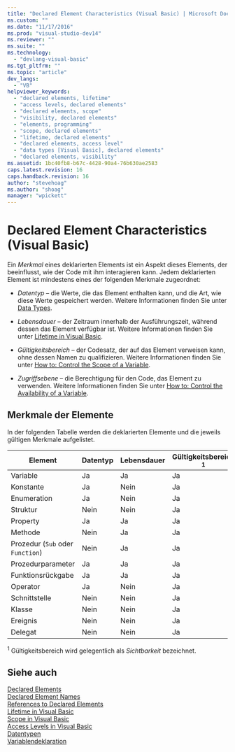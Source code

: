 ```yaml
---
title: "Declared Element Characteristics (Visual Basic) | Microsoft Docs"
ms.custom: ""
ms.date: "11/17/2016"
ms.prod: "visual-studio-dev14"
ms.reviewer: ""
ms.suite: ""
ms.technology: 
  - "devlang-visual-basic"
ms.tgt_pltfrm: ""
ms.topic: "article"
dev_langs: 
  - "VB"
helpviewer_keywords: 
  - "declared elements, lifetime"
  - "access levels, declared elements"
  - "declared elements, scope"
  - "visibility, declared elements"
  - "elements, programming"
  - "scope, declared elements"
  - "lifetime, declared elements"
  - "declared elements, access level"
  - "data types [Visual Basic], declared elements"
  - "declared elements, visibility"
ms.assetid: 1bc40fb8-b67c-4428-90a4-76b630ae2583
caps.latest.revision: 16
caps.handback.revision: 16
author: "stevehoag"
ms.author: "shoag"
manager: "wpickett"
---
```

# Declared Element Characteristics (Visual Basic)
Ein *Merkmal* eines deklarierten Elements ist ein Aspekt dieses Elements, der beeinflusst, wie der Code mit ihm interagieren kann.  Jedem deklarierten Element ist mindestens eines der folgenden Merkmale zugeordnet:  
  
-   *Datentyp* – die Werte, die das Element enthalten kann, und die Art, wie diese Werte gespeichert werden.  Weitere Informationen finden Sie unter [Data Types](../../../../visual-basic/language-reference/data-types/data-type-summary.md).  
  
-   *Lebensdauer* – der Zeitraum innerhalb der Ausführungszeit, während dessen das Element verfügbar ist.  Weitere Informationen finden Sie unter [Lifetime in Visual Basic](../../../../visual-basic/programming-guide/language-features/declared-elements/lifetime.md).  
  
-   *Gültigkeitsbereich* – der Codesatz, der auf das Element verweisen kann, ohne dessen Namen zu qualifizieren.  Weitere Informationen finden Sie unter [How to: Control the Scope of a Variable](../../../../visual-basic/programming-guide/language-features/declared-elements/how-to-control-the-scope-of-a-variable.md).  
  
-   *Zugriffsebene* – die Berechtigung für den Code, das Element zu verwenden.  Weitere Informationen finden Sie unter [How to: Control the Availability of a Variable](../../../../visual-basic/programming-guide/language-features/declared-elements/how-to-control-the-availability-of-a-variable.md).  
  
## Merkmale der Elemente  
 In der folgenden Tabelle werden die deklarierten Elemente und die jeweils gültigen Merkmale aufgelistet.  
  
|Element|Datentyp|Lebensdauer|Gültigkeitsbereich <sup>1</sup>|Zugriffsebene|  
|-------------|--------------|-----------------|-------------------------------------|-------------------|  
|Variable|Ja|Ja|Ja|Ja|  
|Konstante|Ja|Nein|Ja|Ja|  
|Enumeration|Ja|Nein|Ja|Ja|  
|Struktur|Nein|Nein|Ja|Ja|  
|Property|Ja|Ja|Ja|Ja|  
|Methode|Nein|Ja|Ja|Ja|  
|Prozedur \(`Sub` oder `Function`\)|Nein|Ja|Ja|Ja|  
|Prozedurparameter|Ja|Ja|Ja|Nein|  
|Funktionsrückgabe|Ja|Ja|Ja|Nein|  
|Operator|Ja|Nein|Ja|Ja|  
|Schnittstelle|Nein|Nein|Ja|Ja|  
|Klasse|Nein|Nein|Ja|Ja|  
|Ereignis|Nein|Nein|Ja|Ja|  
|Delegat|Nein|Nein|Ja|Ja|  
  
 <sup>1</sup> Gültigkeitsbereich wird gelegentlich als *Sichtbarkeit* bezeichnet.  
  
## Siehe auch  
 [Declared Elements](../../../../visual-basic/programming-guide/language-features/declared-elements/index.md)   
 [Declared Element Names](../../../../visual-basic/programming-guide/language-features/declared-elements/declared-element-names.md)   
 [References to Declared Elements](../../../../visual-basic/programming-guide/language-features/declared-elements/references-to-declared-elements.md)   
 [Lifetime in Visual Basic](../../../../visual-basic/programming-guide/language-features/declared-elements/lifetime.md)   
 [Scope in Visual Basic](../../../../visual-basic/programming-guide/language-features/declared-elements/scope.md)   
 [Access Levels in Visual Basic](../../../../visual-basic/programming-guide/language-features/declared-elements/access-levels.md)   
 [Datentypen](../../../../visual-basic/programming-guide/language-features/data-types/index.md)   
 [Variablendeklaration](../../../../visual-basic/programming-guide/language-features/variables/variable-declaration.md)